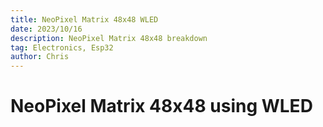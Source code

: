 ```yaml
---
title: NeoPixel Matrix 48x48 WLED
date: 2023/10/16
description: NeoPixel Matrix 48x48 breakdown
tag: Electronics, Esp32
author: Chris
---
```


# NeoPixel Matrix 48x48 using WLED
